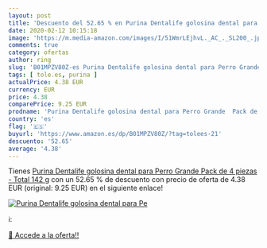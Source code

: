 ```yaml
---
layout: post
title: 'Descuento del 52.65 % en Purina Dentalife golosina dental para Pe'
date: 2020-02-12 10:15:18
image: 'https://m.media-amazon.com/images/I/51WmrLEjhvL._AC_._SL200_.jpg'
comments: true
category: ofertas
author: ring
slug: 'B01MPZV80Z-es Purina Dentalife golosina dental para Perro Grande Pack de...'
tags: [ tole.es, purina ]
actualPrice: 4.38 EUR
currency: EUR
price: 4.38
comparePrice: 9.25 EUR
prodname: 'Purina Dentalife golosina dental para Perro Grande  Pack de 4  piezas - Total 142 g'
country: 'es'
flag: '🇪🇸'
buyurl: 'https://www.amazon.es/dp/B01MPZV80Z/?tag=tolees-21'
descuento: '52.65'
average: '4.38'
---
```


Tienes [Purina Dentalife golosina dental para Perro Grande  Pack de 4  piezas - Total 142 g](https://www.amazon.es/dp/B01MPZV80Z/?tag=tolees-21) con un 52.65 % de descuento con precio de oferta de 4.38 EUR (original: 9.25 EUR) en el siguiente enlace!

[![Purina Dentalife golosina dental para Pe](https://m.media-amazon.com/images/I/51WmrLEjhvL._AC_._SL200_.jpg)](https://www.amazon.es/dp/B01MPZV80Z/?tag=tolees-21)

ℹ️:


[🛒 Accede a la oferta!!](https://www.amazon.es/dp/B01MPZV80Z/?tag=tolees-21)
